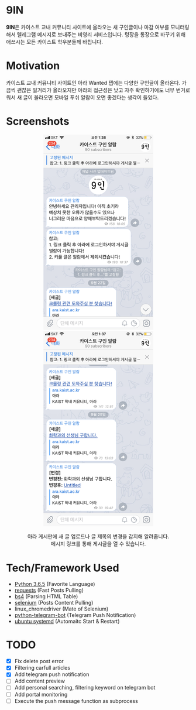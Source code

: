 # 9IN
**9IN**은 카이스트 교내 커뮤니티 사이트에 올라오는 새 구인글이나 마감 여부를 모니터링해서 텔레그램 메시지로 보내주는 비영리 서비스입니다.
텅장을 통장으로 바꾸기 위해 애쓰시는 모든 카이스트 학우분들께 바칩니다.

# Motivation  
카이스트 교내 커뮤니티 사이트인 아라 Wanted 탭에는 다양한 구인글이 올라온다. 가끔씩 괜찮은 일거리가 올라오지만 아라의 접근성은 낮고 자주 확인하기에도 너무 번거로워서 새 글이 올라오면 모바일 푸쉬 알람이 오면 좋겠다는 생각이 들었다.   

# Screenshots  

<p align="center"> 
<img src="images/screenshot1.png" width="300"> <img src="images/screenshot2.png" width="300">
</p>
<p align="center"> 
  아라 게시판에 새 글 업로드나 글 제목의 변경을 감지해 알려줍니다. <br> 메시지 링크를 통해 게시글을 열 수 있습니다.   
</p>


# Tech/Framework Used
- [Python 3.6.5](https://www.python.org/downloads/release/python-365/) (Favorite Language)
- [requests](https://pypi.org/project/requests/) (Fast Posts Pulling)
- [bs4](https://pypi.org/project/beautifulsoup4/) (Parsing HTML Table)
- [selenium](https://pypi.org/project/selenium/) (Posts Content Pulling)
- linux_chromedriver (Mate of Selenium)
- [python-telegram-bot](https://python-telegram-bot.org/) (Telegram Push Notification)
- [ubuntu systemd](https://wiki.ubuntu.com/systemd)  (Automaitc Start & Restart)

# TODO
- [X] Fix delete post error
- [X] Filtering carfull articles
- [X] Add telegram push notification
- [ ] Add content preview
- [ ] Add personal searching, filtering keyword on telegram bot
- [ ] Add portal monitoring 
- [ ] Execute the push message function as subprocess
